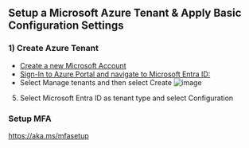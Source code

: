 ## Setup a Microsoft Azure Tenant & Apply Basic Configuration Settings

### 1) Create Azure Tenant
- [Create a new Microsoft Account](https://signup.live.com/)
- [Sign-In to Azure Portal and navigate to Microsoft Entra ID:](https://portal.azure.com/#view/Microsoft_AAD_IAM/ActiveDirectoryMenuBlade/~/Overview)
- Select Manage tenants and then select Create
  ![image](https://github.com/user-attachments/assets/5cfe2711-6d92-4aad-9701-c955cc376e76)
5) Select Microsoft Entra ID as tenant type and select Configuration



### Setup MFA
https://aka.ms/mfasetup
